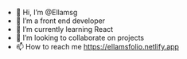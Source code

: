- 👋 Hi, I’m @Ellamsg
- 👀 I’m a front end developer
- 🌱 I’m currently learning React
- 💞️ I’m looking to collaborate on projects 
- 📫 How to reach me https://ellamsfolio.netlify.app

<!---
Ellamsg/Ellamsg is a ✨ special ✨ repository because its `README.md` (this file) appears on your GitHub profile.
You can click the Preview link to take a look at your changes.
--->
